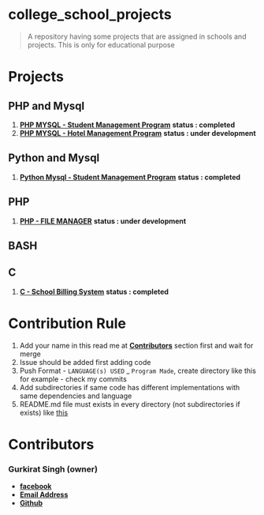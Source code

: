 # college_school_projects
> A repository having some projects that are assigned in schools and projects. This is only for educational purpose

# Projects
## PHP and Mysql
1. [**PHP MYSQL - Student Management Program**](https://github.com/tbhaxor/school_college_projects/tree/master/STUDENT_MANAGEMENT_IN_PHP_MYSQL) **status : completed**
2. [**PHP MYSQL - Hotel Management Program**](https://github.com/tbhaxor/school_college_projects/tree/master/HOTEL_MANAGEMENT_IN_PHP_MYSQL) **status : under development**
## Python and Mysql
1. [**Python Mysql - Student Management Program**](https://github.com/tbhaxor/school_college_projects/tree/master/STUDENT_MANAGEMENT_IN_PYTHON) **status : completed**
## PHP
1. [**PHP - FILE MANAGER**](https://github.com/tbhaxor/school_college_projects/tree/master/PHP%20-%20File%20Manager) **status : under development**
## BASH  
## C
1. [**C - School Billing System**](https://github.com/tbhaxor/school_college_projects/tree/master/C_SCHOOL_BILLING_PROGRAM) **status : completed**

# Contribution Rule
1. Add your name in this read me at [**Contributors**](#contributors) section first and wait for merge
2. Issue should be added first adding code
3. Push Format - `LANGUAGE(s) USED` _ `Program Made`, create directory like this  for example -  check my commits
4. Add subdirectories if same code has different implementations with same dependencies and language
5. README.md file must exists in every directory (not subdirectories if exists) like [this](https://github.com/tbhaxor/school_college_projects/blob/master/STUDENT_MANAGEMENT_IN_PHP_MYSQL/README.md)

# Contributors
### Gurkirat Singh (owner)
+ [**facebook**](https://facebook.com/gurkirat.py)
+ [**Email Address**](mailto:tbhaxor@gmail.com)
+ [**Github**](https://github.com/tbhaxor)
